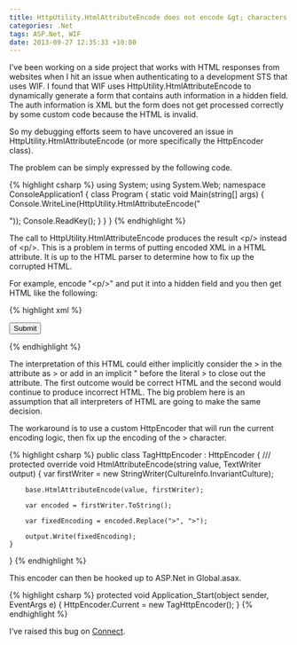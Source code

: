 ```yaml
---
title: HttpUtility.HtmlAttributeEncode does not encode &gt; characters
categories: .Net
tags: ASP.Net, WIF
date: 2013-09-27 12:35:33 +10:00
---
```


I’ve been working on a side project that works with HTML responses from websites when I hit an issue when authenticating to a development STS that uses WIF. I found that WIF uses HttpUtility.HtmlAttributeEncode to dynamically generate a form that contains auth information in a hidden field. The auth information is XML but the form does not get processed correctly by some custom code because the HTML is invalid. 

So my debugging efforts seem to have uncovered an issue in HttpUtility.HtmlAttributeEncode (or more specifically the HttpEncoder class).

<!--more-->

The problem can be simply expressed by the following code.

{% highlight csharp %}
using System;
using System.Web;
namespace ConsoleApplication1
{
    class Program
    {
        static void Main(string[] args)
        {
            Console.WriteLine(HttpUtility.HtmlAttributeEncode("<p/>"));
            Console.ReadKey();
        }
    }
}
{% endhighlight %}

The call to HttpUtility.HtmlAttributeEncode produces the result &lt;p/&gt; instead of &lt;p/&gt;. This is a problem in terms of putting encoded XML in a HTML attribute. It is up to the HTML parser to determine how to fix up the corrupted HTML.

For example, encode "&lt;p/&gt;" and put it into a hidden field and you then get HTML like the following:

{% highlight xml %}
<form>
    <input type="hidden" name="DataSet" value="<p/>" />
    <input type="submit" name="Submit" />
</form>
{% endhighlight %}

The interpretation of this HTML could either implicitly consider the &gt; in the attribute as &gt; or add in an implicit " before the literal &gt; to close out the attribute. The first outcome would be correct HTML and the second would continue to produce incorrect HTML. The big problem here is an assumption that all interpreters of HTML are going to make the same decision.

The workaround is to use a custom HttpEncoder that will run the current encoding logic, then fix up the encoding of the &gt; character.

{% highlight csharp %}
public class TagHttpEncoder : HttpEncoder
{
    /// <inheritdoc />
    protected override void HtmlAttributeEncode(string value, TextWriter output)
    {
        var firstWriter = new StringWriter(CultureInfo.InvariantCulture);
    
        base.HtmlAttributeEncode(value, firstWriter);
    
        var encoded = firstWriter.ToString();
    
        var fixedEncoding = encoded.Replace(">", ">");
    
        output.Write(fixedEncoding);
    }
}
{% endhighlight %}

This encoder can then be hooked up to ASP.Net in Global.asax.

{% highlight csharp %}
protected void Application_Start(object sender, EventArgs e)
{
    HttpEncoder.Current = new TagHttpEncoder();
}
{% endhighlight %}

I’ve raised this bug on [Connect][0].

[0]: https://connect.microsoft.com/VisualStudio/feedback/details/802421/httputility-htmlattributeencode-does-not-encode-characters#
